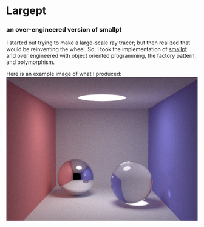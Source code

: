 # Largept
### an over-engineered version of smallpt

I started out trying to make a large-scale ray tracer; but then realized that would be reinventing the wheel.
So, I took the implementation of [smallpt](http://www.kevinbeason.com/smallpt/) and over engineered with object oriented programming, the factory pattern, and polymorphism.

Here is an example image of what I produced:
<img src="image.png">
